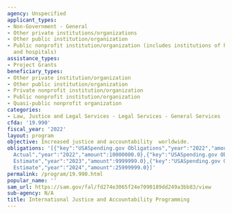 ```yaml
---
agency: Unspecified
applicant_types:
- Non-Government - General
- Other private institutions/organizations
- Other public institution/organization
- Public nonprofit institution/organization (includes institutions of higher education
  and hospitals)
assistance_types:
- Project Grants
beneficiary_types:
- Other private institution/organization
- Other public institution/organization
- Private nonprofit institution/organization
- Public nonprofit institution/organization
- Quasi-public nonprofit organization
categories:
- Law, Justice and Legal Services - Legal Services - General Services
cfda: '19.990'
fiscal_year: '2022'
layout: program
objective: Increased justice and accountability  worldwide.
obligations: '[{"key":"USASpending.gov Obligations","year":"2022","amount":0.0},{"key":"SAM.gov
  Actual","year":"2022","amount":10000000.0},{"key":"USASpending.gov Obligations","year":"2023","amount":0.0},{"key":"SAM.gov
  Estimate","year":"2023","amount":9999999.0},{"key":"USASpending.gov Obligations","year":"2024","amount":0.0},{"key":"SAM.gov
  Estimate","year":"2024","amount":25999999.0}]'
permalink: /program/19.990.html
popular_name: ''
sam_url: https://sam.gov/fal/fd274e3065f24e7090189dd249a3bb83/view
sub-agency: N/A
title: International Justice and Accountability Programming
---
```

